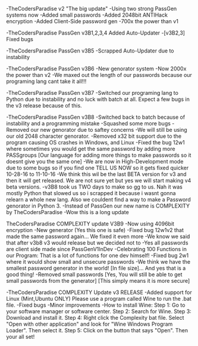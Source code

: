 -TheCodersParadise v2 "The big update"
-Using two strong PassGen systems now
-Added small passwords
-Added 2048bit ANTIHack encryption
-Added Client-Side password gen
-700x the power than v1

-TheCodersParadise PassGen v3B1,2,3,4
Added Auto-Updater
-[v3B2,3] Fixed bugs

-TheCodersParadise PassGen v3B5
-Scrapped Auto-Updater due to instability

-TheCodersParadise PassGen v3B6
-New genorator system
-Now 2000x the power than v2
-We maxed out the length of our passwords because our programing lang cant take it all!!!

-TheCodersParadise PassGen v3B7
-Switched our programing lang to Python due to instability and no luck with batch at all.
Expect a few bugs in the v3 release because of this.

-TheCodersParadise PassGen v3B8 
-Switched back to batch because of instability and a programming mistake
-Squashed some more bugs
-Removed our new genorator due to saftey concerns
-We will still be using our old 2048 character genorator.
-Removed x32 bit support due to the program causing OS crashes in Windows, and Linux
-Fixed the bug 12w1 where sometimes you would get the same password by adding more PASSgroups [Our language for adding more things to make passwords so it doesnt give you the same one]
-We are now in High-Development mode due to some bugs so if you find one TELL US NOW so it gets fixed quicker 10-28-16 to 11-10-16
-We think this wil be the last BETA version for v3 and then it will get released. We are not sure yet but yes we will start making v4 beta versions.
-v3B8 took us TWO days to make so gg to us. Nah it was mostly Python that slowed us so i scrapped it because i wasnt gonna relearn a whole new
lang. Also we couldent find a way to make a Password genorator in Python 3.
-Instead of PassGen our new name is COMPLEXITY by TheCodersParadise
-Wow this is a long update

TheCodersParadise COMPLEXITY update V3B9
-Now using 4096bit encryption
-New generator (Yes this one is safe)
-Fixed bug 12w1v2 that  made the same password again... We fixed it even more
-We know we said that after v3b8 v3 would release but we decided not to
-Yes all passwords are client side made since PassGenV1InDev
-Celebrating 100 Functions in our Program: That is a lot of functions for one dev himself!
-Fixed bug 2w1 where it would show small and unsecure passwords
-We think we have the smallest password generator in the world! [In file size]... And yes that is a good thing!
-Removed small passwords [Yes, You will  still be able to get small passwords from the generator] [This simply means it is more secure]

-TheCodersParadise COMPLEXITY Update v3 RELEASE
-Added support for Linux (Mint,Ubuntu ONLY) Please use a program called Wine to run the .bat file.
-Fixed bugs
-Minor improvements
-How to install Wine: Step 1: Go to your software manager or software center. Step 2: Search for Wine. Step 3: Download and install it.
Step 4: Right click the Complexity bat file. Select "Open with other application" and look for "Wine Windows Program Loader". Then select it.
Step 5: Click on the button that says "Open". Then your all set!


